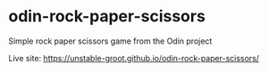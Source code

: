 # odin-rock-paper-scissors
Simple rock paper scissors game from the Odin project

Live site: https://unstable-groot.github.io/odin-rock-paper-scissors/ 